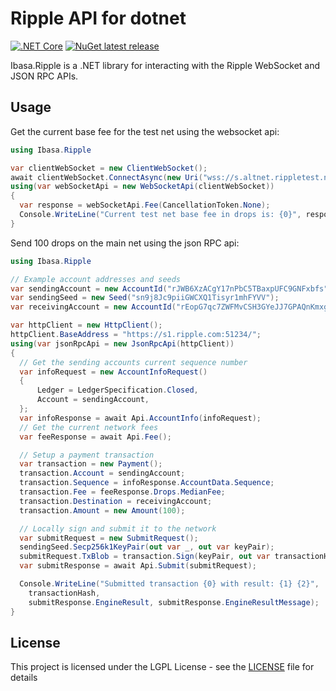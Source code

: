 # Ripple API for dotnet

[![.NET Core](https://github.com/Ibasa/Ripple/workflows/.NET%20Core/badge.svg?branch=master)](https://github.com/Ibasa/Ripple/actions?query=workflow%3A%22.NET+Core%22) [![NuGet latest release](https://img.shields.io/nuget/v/Ibasa.Ripple.svg)](https://www.nuget.org/packages/Ibasa.Ripple)

Ibasa.Ripple is a .NET library for interacting with the Ripple WebSocket and JSON RPC APIs.

## Usage

Get the current base fee for the test net using the websocket api:
```csharp
using Ibasa.Ripple

var clientWebSocket = new ClientWebSocket();
await clientWebSocket.ConnectAsync(new Uri("wss://s.altnet.rippletest.net:51233"), CancellationToken.None);
using(var webSocketApi = new WebSocketApi(clientWebSocket))
{
  var response = webSocketApi.Fee(CancellationToken.None);
  Console.WriteLine("Current test net base fee in drops is: {0}", response.Drops.BaseFee);
}
```

Send 100 drops on the main net using the json RPC api:
```csharp
using Ibasa.Ripple

// Example account addresses and seeds
var sendingAccount = new AccountId("rJWB6XzACgY17nPbC5TBaxpUFC9GNFxbfs");
var sendingSeed = new Seed("sn9j8Jc9piiGWCXQ1Tisyr1mhFYVV");
var receivingAccount = new AccountId("rEopG7qc7ZWFMvCSH3GYeJJ7GPAQnKmxgw");

var httpClient = new HttpClient();
httpClient.BaseAddress = "https://s1.ripple.com:51234/";
using(var jsonRpcApi = new JsonRpcApi(httpClient))
{
  // Get the sending accounts current sequence number
  var infoRequest = new AccountInfoRequest()
  {
      Ledger = LedgerSpecification.Closed,
      Account = sendingAccount,
  };
  var infoResponse = await Api.AccountInfo(infoRequest);
  // Get the current network fees
  var feeResponse = await Api.Fee();

  // Setup a payment transaction
  var transaction = new Payment();
  transaction.Account = sendingAccount;
  transaction.Sequence = infoResponse.AccountData.Sequence;
  transaction.Fee = feeResponse.Drops.MedianFee;
  transaction.Destination = receivingAccount;
  transaction.Amount = new Amount(100);

  // Locally sign and submit it to the network
  var submitRequest = new SubmitRequest();
  sendingSeed.Secp256k1KeyPair(out var _, out var keyPair);
  submitRequest.TxBlob = transaction.Sign(keyPair, out var transactionHash);
  var submitResponse = await Api.Submit(submitRequest);

  Console.WriteLine("Submitted transaction {0} with result: {1} {2}",
    transactionHash,
    submitResponse.EngineResult, submitResponse.EngineResultMessage);
}
```

## License

This project is licensed under the LGPL License - see the [LICENSE](LICENSE) file for details
